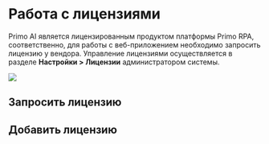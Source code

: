 # Работа с лицензиями

Primo AI является лицензированным продуктом платформы Primo RPA, соответственно, для работы с веб-приложением необходимо запросить лицензию у вендора. Управление лицензиями осуществляется в разделе **Настройки > Лицензии** администратором системы.

![](</primo-ai/images/tab-licenses.png.png>)


## Запросить лицензию


## Добавить лицензию
